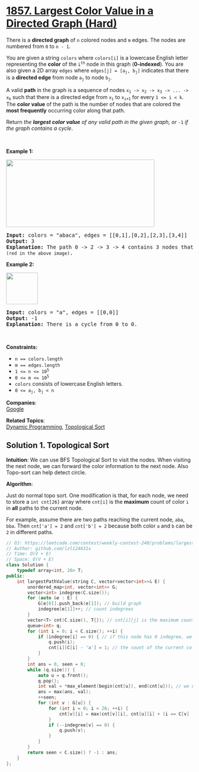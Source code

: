 
# [1857. Largest Color Value in a Directed Graph (Hard)](https://leetcode.com/problems/largest-color-value-in-a-directed-graph/)

<p>There is a <strong>directed graph</strong> of <code>n</code> colored nodes and <code>m</code> edges. The nodes are numbered from <code>0</code> to <code>n - 1</code>.</p>

<p>You are given a string <code>colors</code> where <code>colors[i]</code> is a lowercase English letter representing the <strong>color</strong> of the <code>i<sup>th</sup></code> node in this graph (<strong>0-indexed</strong>). You are also given a 2D array <code>edges</code> where <code>edges[j] = [a<sub>j</sub>, b<sub>j</sub>]</code> indicates that there is a <strong>directed edge</strong> from node <code>a<sub>j</sub></code> to node <code>b<sub>j</sub></code>.</p>

<p>A valid <strong>path</strong> in the graph is a sequence of nodes <code>x<sub>1</sub> -&gt; x<sub>2</sub> -&gt; x<sub>3</sub> -&gt; ... -&gt; x<sub>k</sub></code> such that there is a directed edge from <code>x<sub>i</sub></code> to <code>x<sub>i+1</sub></code> for every <code>1 &lt;= i &lt; k</code>. The <strong>color value</strong> of the path is the number of nodes that are colored the <strong>most frequently</strong> occurring color along that path.</p>

<p>Return <em>the <strong>largest color value</strong> of any valid path in the given graph, or </em><code>-1</code><em> if the graph contains a cycle</em>.</p>

<p>&nbsp;</p>
<p><strong>Example 1:</strong></p>

<p><img alt="" src="https://assets.leetcode.com/uploads/2021/04/21/leet1.png" style="width: 400px; height: 182px;"></p>

<pre><strong>Input:</strong> colors = "abaca", edges = [[0,1],[0,2],[2,3],[3,4]]
<strong>Output:</strong> 3
<strong>Explanation:</strong> The path 0 -&gt; 2 -&gt; 3 -&gt; 4 contains 3 nodes that are colored <code>"a" (red in the above image)</code>.
</pre>

<p><strong>Example 2:</strong></p>

<p><img alt="" src="https://assets.leetcode.com/uploads/2021/04/21/leet2.png" style="width: 85px; height: 85px;"></p>

<pre><strong>Input:</strong> colors = "a", edges = [[0,0]]
<strong>Output:</strong> -1
<strong>Explanation:</strong> There is a cycle from 0 to 0.
</pre>

<p>&nbsp;</p>
<p><strong>Constraints:</strong></p>

<ul>
	<li><code>n == colors.length</code></li>
	<li><code>m == edges.length</code></li>
	<li><code>1 &lt;= n &lt;= 10<sup>5</sup></code></li>
	<li><code>0 &lt;= m &lt;= 10<sup>5</sup></code></li>
	<li><code>colors</code> consists of lowercase English letters.</li>
	<li><code>0 &lt;= a<sub>j</sub>, b<sub>j</sub>&nbsp;&lt; n</code></li>
</ul>


**Companies**:  
[Google](https://leetcode.com/company/google)

**Related Topics**:  
[Dynamic Programming](https://leetcode.com/tag/dynamic-programming/), [Topological Sort](https://leetcode.com/tag/topological-sort/)

## Solution 1. Topological Sort

**Intuition**: We can use BFS Topological Sort to visit the nodes. When visiting the next node, we can forward the color information to the next node. Also Topo-sort can help detect circle.

**Algorithm**:

Just do normal topo sort. One modification is that, for each node, we need to store a `int cnt[26]` array where `cnt[i]` is the **maximum** count of color `i` in **all** paths to the current node.

For example, assume there are two paths reaching the current node, `aba`, `bba`. Then `cnt['a'] = 2` and `cnt['b'] = 2` because both color `a` and `b` can be `2` in different paths.

```cpp
// OJ: https://leetcode.com/contest/weekly-contest-240/problems/largest-color-value-in-a-directed-graph/
// Author: github.com/lzl124631x
// Time: O(V + E)
// Space: O(V + E)
class Solution {
    typedef array<int, 26> T;
public:
    int largestPathValue(string C, vector<vector<int>>& E) {
        unordered_map<int, vector<int>> G;
        vector<int> indegree(C.size());
        for (auto &e : E) {
            G[e[0]].push_back(e[1]); // build graph
            indegree[e[1]]++; // count indegrees
        }
        vector<T> cnt(C.size(), T{}); // cnt[i][j] is the maximum count of j-th color from the ancester nodes to node i.
        queue<int> q;
        for (int i = 0; i < C.size(); ++i) {
            if (indegree[i] == 0) { // if this node has 0 indegree, we can use it as a source node
                q.push(i);
                cnt[i][C[i] - 'a'] = 1; // the count of the current color should be 1
            }
        }
        int ans = 0, seen = 0;
        while (q.size()) {
            auto u = q.front();
            q.pop();
            int val = *max_element(begin(cnt[u]), end(cnt[u])); // we use the maximum of all the maximum color counts as the color value.
            ans = max(ans, val);
            ++seen;
            for (int v : G[u]) {
                for (int i = 0; i < 26; ++i) {
                    cnt[v][i] = max(cnt[v][i], cnt[u][i] + (i == C[v] - 'a')); // try to use node `u` to update all the color counts of node `v`.
                }
                if (--indegree[v] == 0) {
                    q.push(v);
                }
            }
        }
        return seen < C.size() ? -1 : ans;
    }
};
```